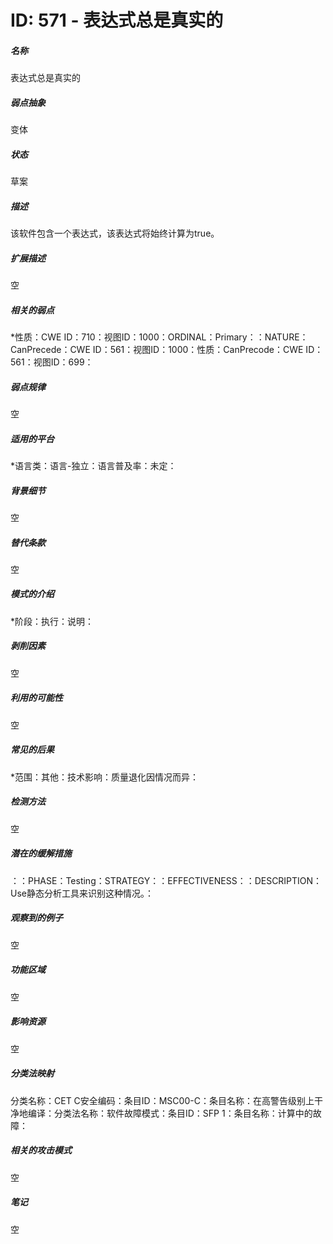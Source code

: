 # ID: 571 - 表达式总是真实的
<h5>名称</h5>表达式总是真实的
<h5>弱点抽象</h5>变体
<h5>状态</h5>草案
<h5>描述</h5>该软件包含一个表达式，该表达式将始终计算为true。
<h5>扩展描述</h5>空
<h5>相关的弱点</h5>*性质：CWE ID：710：视图ID：1000：ORDINAL：Primary：：NATURE：CanPrecede：CWE ID：561：视图ID：1000：性质：CanPrecode：CWE ID：561：视图ID：699：
<h5>弱点规律</h5>空
<h5>适用的平台</h5>*语言类：语言-独立：语言普及率：未定：
<h5>背景细节</h5>空
<h5>替代条款</h5>空
<h5>模式的介绍</h5>*阶段：执行：说明：
<h5>剥削因素</h5>空
<h5>利用的可能性</h5>空
<h5>常见的后果</h5>*范围：其他：技术影响：质量退化因情况而异：
<h5>检测方法</h5>空
<h5>潜在的缓解措施</h5>：：PHASE：Testing：STRATEGY：：EFFECTIVENESS：：DESCRIPTION：Use静态分析工具来识别这种情况。：
<h5>观察到的例子</h5>空
<h5>功能区域</h5>空
<h5>影响资源</h5>空
<h5>分类法映射</h5>分类名称：CET C安全编码：条目ID：MSC00-C：条目名称：在高警告级别上干净地编译：分类法名称：软件故障模式：条目ID：SFP 1：条目名称：计算中的故障：
<h5>相关的攻击模式</h5>空
<h5>笔记</h5>空

